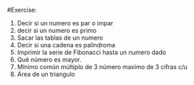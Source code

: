 #Exercise:

1. Decir si un numero es par o impar
2. decir si un numero es primo
3. Sacar las tablas de un numero
4. Decir si una cadena es palíndroma
5. Imprimir la serie de Fibonacci hasta un numero dado
6. Qué número es mayor.
7. Mínimo común múltiplo de 3 número maximo de 3 cifras c/u
8. Área de un triangulo